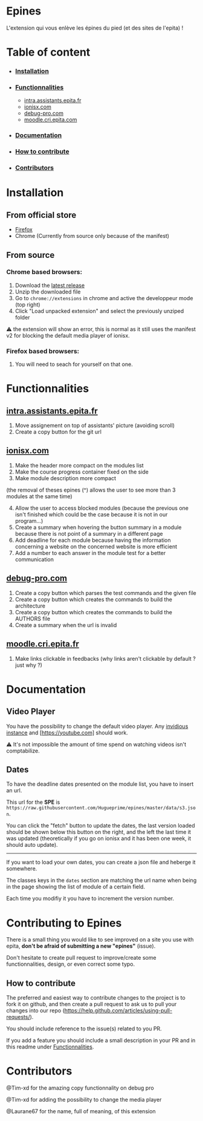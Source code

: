 # Epines
L'extension qui vous enlève les épines du pied (et des sites de l'epita) !


# Table of content

* ### [Installation](#installation-1)
* ### [Functionnalities](#functionnalities-1)
    * [intra.assistants.epita.fr](#intra.assistants.epita.fr)
    * [ionisx.com](#ionisx.com)
    * [debug-pro.com](#debug-pro.com)
    * [moodle.cri.epita.com](#moodle.cri.epita.com)
* ### [Documentation](#documentation-1)
* ### [How to contribute](#how-to-contribute-1)
* ### [Contributors](#contributors-1)

# Installation

## From official store
  * [Firefox](https://addons.mozilla.org/fr/firefox/addon/epines/)
  * Chrome (Currently from source only because of the manifest)

## From source

### Chrome based browsers:
1. Download the [latest release](https://github.com/Hugueprime/epines/releases)
2. Unzip the downloaded file
3. Go to `chrome://extensions` in chrome and active the developpeur mode (top right)
4. Click "Load unpacked extension" and select the previously unziped folder

:warning: the extension will show an error, this is normal as it still uses the manifest v2 for blocking the default media player of ionisx.

### Firefox based browsers:
1. You will need to seach for yourself on that one.

# Functionnalities 

## [intra.assistants.epita.fr](https://intra.assistants.epita.fr) <span id="intra.assistants.epita.fr">

1. Move assignement on top of assistants' picture (avoiding scroll)
2. Create a copy button for the git url 

## [ionisx.com](https://ionisx.com) <span id="ionisx.com">

1. Make the header more compact on the modules list
2. Make the course progress container fixed on the side
3. Make module description more compact 

(the removal of theses epines (^) allows the user to see more than 3 modules at the same time)

4. Allow the user to access blocked modules (because the previous one isn't finished which could be the case because it is not in our program...)
5. Create a summary when hovering the button summary in a module because there is not point of a summary in a different page
6. Add deadline for each module because having the information concerning a website on the concerned website is more efficient
7. Add a number to each answer in the module test for a better communication

## [debug-pro.com](http://debug-pro.com) <span id="debug-pro.com">

1. Create a copy button which parses the test commands and the given file
2. Create a copy button which creates the commands to build the architecture
3. Create a copy button which creates the commands to build the AUTHORS file
4. Create a summary when the url is invalid

## [moodle.cri.epita.fr](moodle.cri.epita.fr) <span id="moodle.cri.epita.fr">

1. Make links clickable in feedbacks (why links aren't clickable by default ? just why ?)

# Documentation

## Video Player

You have the possibility to change the default video player.
Any [invidious instance](https://api.invidious.io/) and [https://youtube.com] should work.

:warning: It's not impossible the amount of time spend on watching videos isn't comptabilize.

## Dates

To have the deadline dates presented on the module list, you have to insert an url.

This url for the **SPE** is ``https://raw.githubusercontent.com/Hugueprime/epines/master/data/s3.json``.

You can click the "fetch" button to update the dates, the last version loaded should be shown below this button on the right, and the left the last time it was updated (theoretically if you go on ionisx and it has been one week, it should auto update).

---
If you want to load your own dates, you can create a json file and heberge it somewhere.

The classes keys in the ``dates`` section are matching the url name when being in the page showing the list of module of a certain field.

Each time you modifiy it you have to increment the version number.


# Contributing to Epines

There is a small thing you would like to see improved on a site you use with epita, **don't be afraid of submitting a new "epines"** (issue).
 
Don't hesitate to create pull request to improve/create some functionnalities, design, or even correct some typo.

## How to contribute

The preferred and easiest way to contribute changes to the project is to fork it on github, and then create a pull request to ask us to pull your changes into our repo (https://help.github.com/articles/using-pull-requests/).

    
You should include reference to the issue(s) related to you PR.

If you add a feature you should include a small description in your PR and in this readme under [Functionnalities](#functionnalities-1). 

# Contributors

@Tim-xd for the amazing copy functionnality on debug pro

@Tim-xd for adding the possibility to change the media player

@Laurane67 for the name, full of meaning, of this extension
